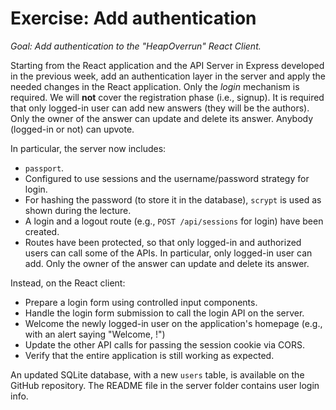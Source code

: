 # Exercise: Add authentication

_Goal: Add authentication to the "HeapOverrun" React Client._

Starting from the React application and the API Server in Express developed in the previous week, add an authentication layer in the server and apply the needed changes in the React application. Only the _login_ mechanism is required. We will **not** cover the registration phase (i.e., signup).
It is required that only logged-in user can add new answers (they will be the authors). Only the owner of the answer can update and delete its answer. Anybody (logged-in or not) can upvote.

In particular, the server now includes:
- `passport`.
- Configured to use sessions and the username/password strategy for login.
- For hashing the password (to store it in the database), `scrypt` is used as shown during the lecture.
- A login and a logout route (e.g., `POST /api/sessions` for login) have been created.
- Routes have been protected, so that only logged-in and authorized users can call some of the APIs. In particular, only logged-in user can add. Only the owner of the answer can update and delete its answer.

Instead, on the React client:
- Prepare a login form using controlled input components.
- Handle the login form submission to call the login API on the server.
- Welcome the newly logged-in user on the application's homepage (e.g., with an alert saying "Welcome, <name>!")
- Update the other API calls for passing the session cookie via CORS.
- Verify that the entire application is still working as expected.

An updated SQLite database, with a new `users` table, is available on the GitHub repository. The README file in the server folder contains user login info.

